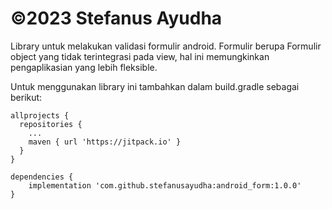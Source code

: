 # ©2023 Stefanus Ayudha

Library untuk melakukan validasi formulir android.
Formulir berupa Formulir object yang tidak terintegrasi pada view, hal ini memungkinkan pengaplikasian yang lebih fleksible.

Untuk menggunakan library ini tambahkan dalam build.gradle sebagai berikut:

```
allprojects {
  repositories {
    ...
    maven { url 'https://jitpack.io' }
  }
}
  
dependencies {
    implementation 'com.github.stefanusayudha:android_form:1.0.0'
}

```

